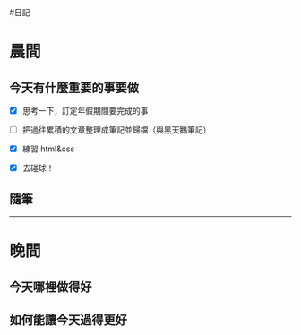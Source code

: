 #日記 
# 晨間

## 今天有什麼重要的事要做
- [x] 思考一下，訂定年假期間要完成的事
- [ ] 把過往累積的文章整理成筆記並歸檔（與黑天鵝筆記）
- [x] 練習 html&css
- [x] 去碰球！


## 隨筆

---

# 晚間

## 今天哪裡做得好

## 如何能讓今天過得更好